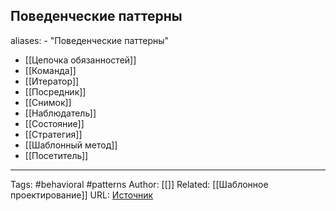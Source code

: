 ## Поведенческие паттерны

aliases: 
	- "Поведенческие паттерны"

- [[Цепочка обязанностей]]
- [[Команда]]
- [[Итератор]]
- [[Посредник]]
- [[Снимок]]
- [[Наблюдатель]]
- [[Состояние]]
- [[Стратегия]]
- [[Шаблонный метод]]
- [[Посетитель]]

---
Tags: #behavioral #patterns
Author: [[]]
Related: [[Шаблонное проектирование]]
URL: [Источник](https://refactoring.guru/ru/design-patterns/behavioral-patterns)